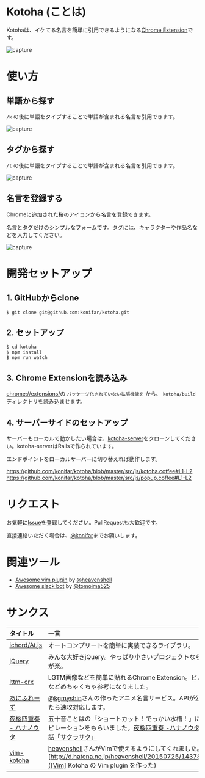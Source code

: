 # Kotoha (ことは)
Kotohaは、イケてる名言を簡単に引用できるようになる[Chrome Extension](https://chrome.google.com/webstore/detail/pbeimjenbibgkakjkpebcndmlbapgnph)です。

![capture](https://raw.githubusercontent.com/konifar/kotoha/master/art/quote_demo.gif)

# 使い方

## 単語から探す
`/k` の後に単語をタイプすることで単語が含まれる名言を引用できます。

![capture](https://raw.githubusercontent.com/konifar/kotoha/master/art/tag_quote.png)

## タグから探す
`/t` の後に単語をタイプすることで単語が含まれる名言を引用できます。

![capture](https://raw.githubusercontent.com/konifar/kotoha/master/art/word_quote.png)

## 名言を登録する
Chromeに追加された桜のアイコンから名言を登録できます。

名言とタグだけのシンプルなフォームです。タグには、キャラクターや作品名などを入力してください。

![capture](https://raw.githubusercontent.com/konifar/kotoha/master/art/create_demo.gif)


# 開発セットアップ
## 1. GitHubからclone
```
$ git clone git@github.com:konifar/kotoha.git
```

## 2. セットアップ
```
$ cd kotoha
$ npm install
$ npm run watch
```

## 3. Chrome Extensionを読み込み
[chrome://extensions/](chrome://extensions/)の `パッケージ化されていない拡張機能を` から、 `kotoha/build` ディレクトリを読み込ませます。


## 4. サーバーサイドのセットアップ
サーバーもローカルで動かしたい場合は、[kotoha-server](https://github.com/konifar/kotoha-server)をクローンしてください。kotoha-serverはRailsで作られています。

エンドポイントをローカルサーバーに切り替えれば動作します。

https://github.com/konifar/kotoha/blob/master/src/js/kotoha.coffee#L1-L2
https://github.com/konifar/kotoha/blob/master/src/js/popup.coffee#L1-L2


# リクエスト
お気軽に[Issue](https://github.com/konifar/kotoha/issues)を登録してください。PullRequestも大歓迎です。

直接連絡いただく場合は、[@konifar](https://twitter.com/konifar)までお願いします。

# 関連ツール
* [Awesome vim plugin](https://github.com/heavenshell/vim-kotoha) by [@heavenshell](https://github.com/heavenshell)
* [Awesome slack bot](https://github.com/tomoima525/kotoha-slack) by [@tomoima525](https://github.com/tomoima525)

# サンクス
|タイトル|一言|
|:--|:--|
|[ichord/At.js](https://github.com/ichord/At.js)|オートコンプリートを簡単に実装できるライブラリ。|
|[jQuery](http://jquery.com/)|みんな大好きjQuery。やっぱり小さいプロジェクトならjQueryが楽。|
|[lttm-crx](https://github.com/fukayatsu/lttm-crx)|LGTM画像などを簡単に貼れるChrome Extension。ビルド構成などめちゃくちゃ参考になりました。|
|[あにふれーず](http://aniphrase.com/)|[@kgmyshin](https://twitter.com/kgmyshin)さんの作ったアニメ名言サービス。APIが公開されたら速攻対応します。|
|[夜桜四重奏 - ハナノウタ](http://yozakura-anime.jp/)|五十音ことはの「ショートカット！でっかい水槽！」にインスピレーションをもらいました。[夜桜四重奏 -ハナノウタ-　第1話「サクラサク」](http://www.nicovideo.jp/watch/1381113319)|
|[vim-kotoha](https://github.com/heavenshell/vim-kotoha)|[heavenshell](https://github.com/heavenshell)さんがVimで使えるようにしてくれました。 [http://d.hatena.ne.jp/heavenshell/20150725/1437836065]([Vim] Kotoha の Vim plugin を作った)|

